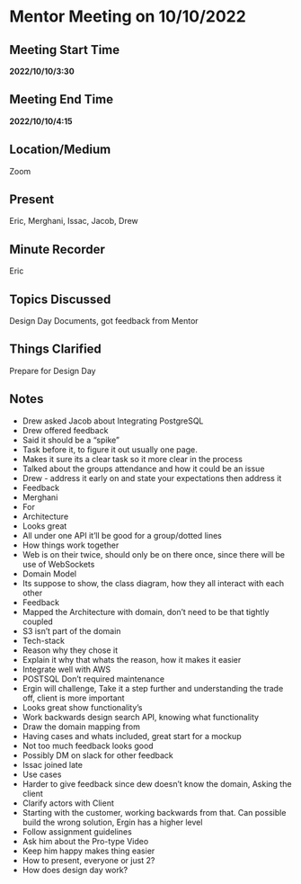 # Mentor Meeting on 10/10/2022

## Meeting Start Time

 **2022/10/10/3:30** 

## Meeting End Time

 **2022/10/10/4:15** 
 
## Location/Medium

Zoom

## Present

Eric, Merghani, Issac, Jacob, Drew

## Minute Recorder

Eric

## Topics Discussed

Design Day Documents, got feedback from Mentor

## Things Clarified

Prepare for Design Day

## Notes

- Drew asked Jacob about Integrating PostgreSQL 
- Drew offered feedback
- Said it should be a “spike” 
- Task before it, to figure it out usually one page. 
- Makes it sure its a clear task so it more clear in the process 
- Talked about the groups attendance and how it could be an issue 
- Drew - address it early on and state your expectations then address it 
- Feedback 
- Merghani
- For
- Architecture
- Looks great 
- All under one API it’ll be good for a group/dotted lines 
- How things work together 
- Web is on their twice, should only be on there  once, since there will be use of WebSockets 
- Domain Model 
- Its suppose to show, the class diagram, how they all interact with each other
- Feedback 
- Mapped the Architecture  with domain, don’t need to be that tightly coupled 
- S3 isn’t part of the domain 
- Tech-stack 
- Reason why they chose it 
- Explain it why that whats the reason, how it makes it easier 
- Integrate well with AWS 
- POSTSQL Don’t required maintenance  
- Ergin will challenge, Take it a step further and understanding the trade off, client is more important
- Looks great show functionality’s
- Work backwards design search API, knowing what functionality 
- Draw the domain mapping from 
- Having cases and whats included, great start for a mockup 
- Not too much feedback  looks good 
- Possibly DM on slack for other feedback 
- Issac joined late
- Use cases 
- Harder to give feedback since dew doesn’t know the domain, Asking the client 
- Clarify actors with  Client 
- Starting with the customer, working backwards from that. Can possible build the wrong solution, Ergin has a higher level 
- Follow assignment guidelines 
- Ask him about the Pro-type Video 
- Keep him happy makes thing easier 
- How to present, everyone or just 2? 
- How does design day work? 
